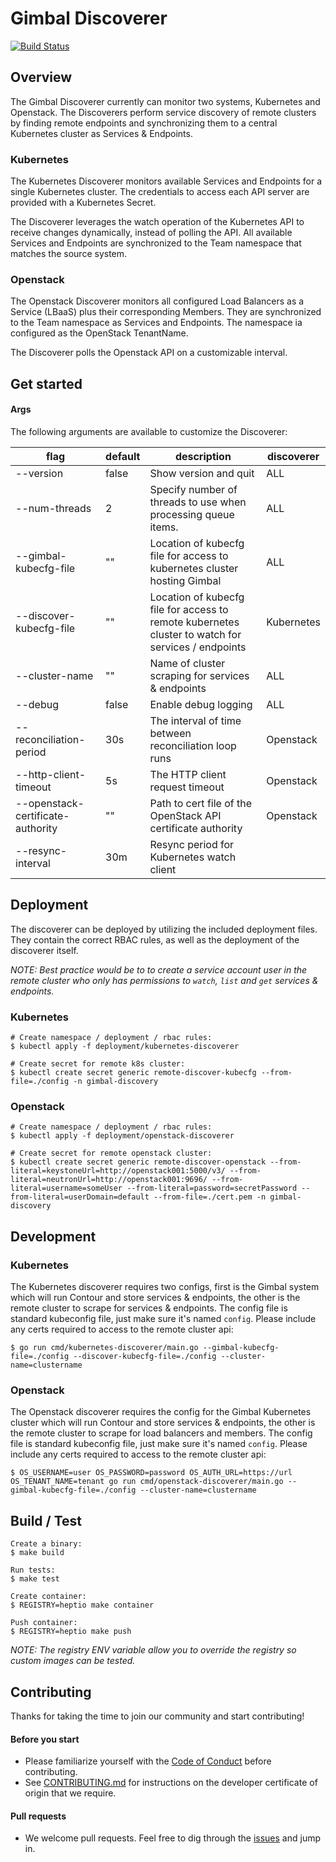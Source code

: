 # Gimbal Discoverer

[![Build Status](https://travis-ci.com/heptio/gimbal.svg?token=dGsEGqM7L7s2vaK7wDXC&branch=master)](https://travis-ci.com/heptio/gimbal)

## Overview
The Gimbal Discoverer currently can monitor two systems, Kubernetes and Openstack. The Discoverers perform service discovery of remote clusters by finding remote endpoints and synchronizing them to a central Kubernetes cluster as Services & Endpoints. 

### Kubernetes 
The Kubernetes Discoverer monitors available Services and Endpoints for a single Kubernetes cluster. The credentials to access each API server are provided with a Kubernetes Secret.

The Discoverer leverages the watch operation of the Kubernetes API to receive changes dynamically, instead of polling the API. All available Services and Endpoints are synchronized to the Team namespace that matches the source system.

### Openstack
The Openstack Discoverer monitors all configured Load Balancers as a Service (LBaaS) plus their corresponding Members. They are synchronized to the Team namespace as Services and Endpoints. The namespace ia configured as the OpenStack TenantName. 

The Discoverer polls the Openstack API on a customizable interval.  

## Get started

#### Args

The following arguments are available to customize the Discoverer:

| flag  | default  | description  | discoverer | 
|---|---|---|---|
| --version  |  false | Show version and quit  | ALL | 
| --num-threads  | 2  |  Specify number of threads to use when processing queue items. | ALL
| --gimbal-kubecfg-file  | ""  | Location of kubecfg file for access to kubernetes cluster hosting Gimbal | ALL
| --discover-kubecfg-file | ""  | Location of kubecfg file for access to remote kubernetes cluster to watch for services / endpoints | Kubernetes
| --cluster-name  | ""  |   Name of cluster scraping for services & endpoints | ALL
| --debug | false | Enable debug logging | ALL
| --reconciliation-period | 30s | The interval of time between reconciliation loop runs | Openstack
| --http-client-timeout | 5s | The HTTP client request timeout | Openstack
| --openstack-certificate-authority | "" | Path to cert file of the OpenStack API certificate authority | Openstack
| --resync-interval | 30m | Resync period for Kubernetes watch client | 

## Deployment

The discoverer can be deployed by utilizing the included deployment files. They contain the correct RBAC rules, as well as the deployment of the discoverer itself.

_NOTE: Best practice would be to to create a service account user in the remote cluster who only has permissions to `watch`, `list` and `get` services & endpoints._

### Kubernetes
```
# Create namespace / deployment / rbac rules:
$ kubectl apply -f deployment/kubernetes-discoverer

# Create secret for remote k8s cluster:
$ kubectl create secret generic remote-discover-kubecfg --from-file=./config -n gimbal-discovery
```

### Openstack
```
# Create namespace / deployment / rbac rules:
$ kubectl apply -f deployment/openstack-discoverer

# Create secret for remote openstack cluster:
$ kubectl create secret generic remote-discover-openstack --from-literal=keystoneUrl=http://openstack001:5000/v3/ --from-literal=neutronUrl=http://openstack001:9696/ --from-literal=username=someUser --from-literal=password=secretPassword --from-literal=userDomain=default --from-file=./cert.pem -n gimbal-discovery
```

## Development

### Kubernetes

The Kubernetes discoverer requires two configs, first is the Gimbal system which will run Contour and store services & endpoints, the other is the remote cluster to scrape for services & endpoints. The config file is standard kubeconfig file, just make sure it's named `config`. Please include any certs required to access to the remote cluster api:

```
$ go run cmd/kubernetes-discoverer/main.go --gimbal-kubecfg-file=./config --discover-kubecfg-file=./config --cluster-name=clustername
```

### Openstack

The Openstack discoverer requires the config for the Gimbal Kubernetes cluster which will run Contour and store services & endpoints, the other is the remote cluster to scrape for load balancers and members. The config file is standard kubeconfig file, just make sure it's named `config`. Please include any certs required to access to the remote cluster api:

```
$ OS_USERNAME=user OS_PASSWORD=password OS_AUTH_URL=https://url OS_TENANT_NAME=tenant go run cmd/openstack-discoverer/main.go --gimbal-kubecfg-file=./config --cluster-name=clustername
```

## Build / Test

```
Create a binary:
$ make build

Run tests:
$ make test

Create container:
$ REGISTRY=heptio make container

Push container: 
$ REGISTRY=heptio make push
```

_NOTE: The registry ENV variable allow you to override the registry so custom images can be tested._

## Contributing

Thanks for taking the time to join our community and start contributing!

#### Before you start

* Please familiarize yourself with the [Code of
Conduct](https://github.com/heptio/gimbal/blob/master/CODE_OF_CONDUCT.md) before contributing.
* See [CONTRIBUTING.md](https://github.com/heptio/gimbal/blob/master/CONTRIBUTING.md) for instructions on the
developer certificate of origin that we require.

#### Pull requests

* We welcome pull requests. Feel free to dig through the [issues](10) and jump in.